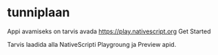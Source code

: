 # tunniplaan

Appi avamiseks on tarvis avada https://play.nativescript.org Get Started

Tarvis laadida alla NativeScripti Playgroung ja Preview apid. 
